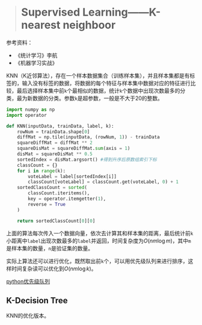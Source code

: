 > # Supervised Learning——K-nearest neighboor

参考资料：

* 《统计学习》李航
* 《机器学习实战》

KNN（K近邻算法），存在一个样本数据集合（训练样本集），并且样本集都是有标签的，输入没有标签的数据，将数据的每个特征与样本集中数据对应的特征进行比较，最后选择样本集中前`k`个最相似的数据，统计`k`个数据中出现次数最多的分类，最为新数据的分类。参数`k`是超参数，一般是不大于20的整数。

```python
import numpy as np
import operator

def KNN(inputData, trainData, label, k):
    rowNum = trainData.shape[0]
    diffMat = np.tile(inputData, (rowNum, 1)) - trainData
    squareDiffMat = diffMat ** 2
    squareDisMat = squareDiffMat.sum(axis = 1)
    disMat = squareDisMat ** 0.5
    sortedIndex = disMat.argsort() #得到升序后原数组索引下标
    classCount = {}
    for i in range(k):
        voteLabel = label[sortedIndex[i]]
        classCount[voteLabel] = classCount.get(voteLabel, 0) + 1
    sortedClassCount = sorted(
        classCount.iteritems(), 
        key = operator.itemgetter(1), 
        reverse = True
    )

    return sortedClassCount[0][0]
```

上面的算法每次传入一个数据向量，依次去计算其和样本集的距离，最后统计前`k`小距离中`label`出现次数最多的`label`并返回，时间复杂度为$O(nm\log{m})$，其中`m`是样本集的数量，`n`是验证集的数量。

实际上算法还可以进行优化，既然取出前`k`个，可以用优先级队列来进行排序，这样时间复杂读可以优化到$O(nm\log{k})$。

[python优先级队列](https://geek-docs.com/python/python-examples/python-priority-queue.html)

## K-Decision Tree

KNN的优化版本。

